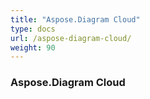```yaml
---
title: "Aspose.Diagram Cloud"
type: docs
url: /aspose-diagram-cloud/
weight: 90
---
```


### **Aspose.Diagram Cloud**



